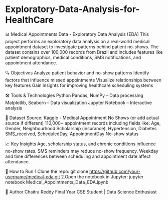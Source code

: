 # Exploratory-Data-Analysis-for-HealthCare

📊 Medical Appointments Data - Exploratory Data Analysis (EDA)
This project performs an exploratory data analysis on a real-world medical appointment dataset to investigate patterns behind patient no-shows. The dataset contains over 100,000 records from Brazil and includes features like patient demographics, medical conditions, SMS notifications, and appointment attendance.

🔍 Objectives
Analyze patient behavior and no-show patterns
Identify factors that influence missed appointments
Visualize relationships between key features
Gain insights for improving healthcare scheduling systems

🛠️ Tools & Technologies
Python
Pandas, NumPy – Data processing
Matplotlib, Seaborn – Data visualization
Jupyter Notebook – Interactive analysis

📁 Dataset
Source: Kaggle - Medical Appointment No Shows (or add actual source if different)
110,000+ appointment records including fields like:
Age, Gender, Neighbourhood
Scholarship (insurance), Hypertension, Diabetes
SMS_received, ScheduledDay, AppointmentDay
No-show status

📈 Key Insights
Age, scholarship status, and chronic conditions influence no-show rates.
SMS reminders may reduce no-show frequency.
Weekday and time differences between scheduling and appointment date affect attendance.



🧠 How to Run
1.Clone the repo:
git clone https://github.com/your-username/medical-eda.git
2.Open the notebook in Jupyter:
jupyter notebook Medical_Appointments_Data_EDA.ipynb

📌 Author
Chaitra Reddy
Final Year CSE Student | Data Science Enthusiast


